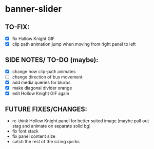 # banner-slider

## TO-FIX:
- [x] fix Hollow Knight GIF
- [x] clip path animation jump when moving from right panel to left

## SIDE NOTES/ TO-DO (maybe):
- [x] change how clip-path animates
- [ ] change direction of bus movement
- [x] add media queries for blurbs
- [x] make diagonal divider orange
- [x] edit Hollow Knight GIF again

## FUTURE FIXES/CHANGES:
- re-think Hollow Knight panel for better suited image (maybe pull out stag and animate on separate solid bg)
- fix font stack
- fix panel content size
- catch the rest of the sizing quirks
